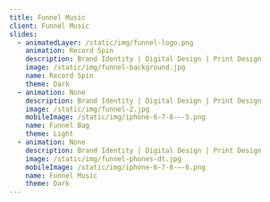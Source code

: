 ```yaml
---
title: Funnel Music
client: Funnel Music
slides:
  - animatedLayer: /static/img/funnel-logo.png
    animation: Record Spin
    description: Brand Identity | Digital Design | Print Design
    image: /static/img/funnel-background.jpg
    name: Record Spin
    theme: Dark
  - animation: None
    description: Brand Identity | Digital Design | Print Design
    image: /static/img/funnel-2.jpg
    mobileImage: /static/img/iphone-6-7-8-–-5.png
    name: Funnel Bag
    theme: Light
  - animation: None
    description: Brand Identity | Digital Design | Print Design
    image: /static/img/funnel-phones-dt.jpg
    mobileImage: /static/img/iphone-6-7-8-–-6.png
    name: Funnel Music
    theme: Dark
---
```


